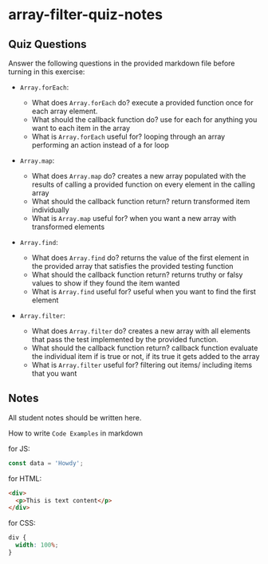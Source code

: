 # array-filter-quiz-notes

## Quiz Questions

Answer the following questions in the provided markdown file before turning in this exercise:

- `Array.forEach`:

  - What does `Array.forEach` do?
    execute a provided function once for each array element.
  - What should the callback function do?
    use for each for anything you want to each item in the array
  - What is `Array.forEach` useful for?
    looping through an array performing an action instead of a for loop

- `Array.map`:
  - What does `Array.map` do?
    creates a new array populated with the results of calling a provided function on every element in the calling array
  - What should the callback function return?
    return transformed item individually
  - What is `Array.map` useful for?
    when you want a new array with transformed elements
- `Array.find`:
  - What does `Array.find` do?
    returns the value of the first element in the provided array that satisfies the provided testing function
  - What should the callback function return?
    returns truthy or falsy values to show if they found the item wanted
  - What is `Array.find` useful for?
    useful when you want to find the first element
- `Array.filter`:

  - What does `Array.filter` do?
    creates a new array with all elements that pass the test implemented by the provided function.
  - What should the callback function return?
    callback function evaluate the individual item if is true or not, if its true it gets added to the array
  - What is `Array.filter` useful for?
    filtering out items/ including items that you want

## Notes

All student notes should be written here.

How to write `Code Examples` in markdown

for JS:

```javascript
const data = 'Howdy';
```

for HTML:

```html
<div>
  <p>This is text content</p>
</div>
```

for CSS:

```css
div {
  width: 100%;
}
```

